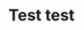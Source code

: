 <!DOCTYPE html>
<html lang="en">
  <head>
    <meta charset="UTF-8" />
  </head>
  <body>
    <h1>Test test</h1>
  </body>
</html>
